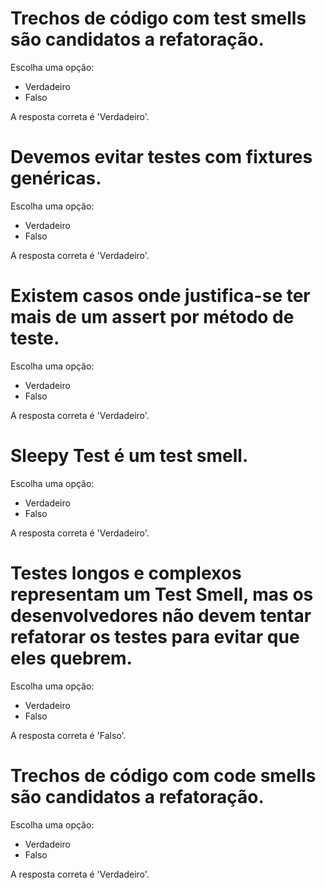 # Trechos de código com test smells são candidatos a refatoração.

Escolha uma opção:
- Verdadeiro 
- Falso

A resposta correta é 'Verdadeiro'.

# Devemos evitar testes com fixtures genéricas.

Escolha uma opção:
- Verdadeiro 
- Falso

A resposta correta é 'Verdadeiro'.

# Existem casos onde justifica-se ter mais de um assert por método de teste.
Escolha uma opção:
- Verdadeiro 
- Falso

A resposta correta é 'Verdadeiro'.

# Sleepy Test é um test smell.

Escolha uma opção:
- Verdadeiro 
- Falso

A resposta correta é 'Verdadeiro'.

# Testes longos e complexos representam um Test Smell, mas os desenvolvedores não devem tentar refatorar os testes para evitar que eles quebrem.

Escolha uma opção:
- Verdadeiro
- Falso 

A resposta correta é 'Falso'.

# Trechos de código com code smells são candidatos a refatoração.

Escolha uma opção:
- Verdadeiro 
- Falso

A resposta correta é 'Verdadeiro'.

